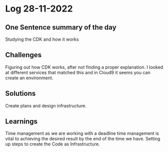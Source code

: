 # Log 28-11-2022

## One Sentence summary of the day
Studying the CDK and how it works

## Challenges
Figuring out how CDK works, after not finding a proper explanation. I looked at different services that matched this and in Cloud9 it seems you can create an environment.

## Solutions
Create plans and design infrastructure.

## Learnings
Time management as we are working with a deadline time management is vital to achieving the desired result by the end of the time we have. Setting up steps to create the Code as Infrastructure.